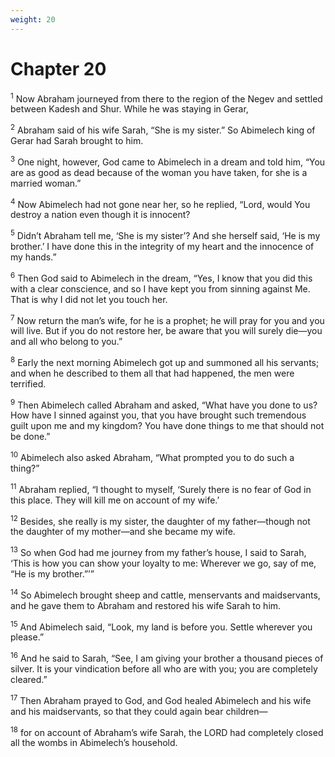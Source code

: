 ```yaml
---
weight: 20
---
```


# Chapter 20

<sup>1</sup> Now Abraham journeyed from there to the region of the Negev and settled between Kadesh and Shur. While he was staying in Gerar, 

<sup>2</sup> Abraham said of his wife Sarah, “She is my sister.” So Abimelech king of Gerar had Sarah brought to him. 

<sup>3</sup> One night, however, God came to Abimelech in a dream and told him, “You are as good as dead because of the woman you have taken, for she is a married woman.” 

<sup>4</sup> Now Abimelech had not gone near her, so he replied, “Lord, would You destroy a nation even though it is innocent? 

<sup>5</sup> Didn’t Abraham tell me, ‘She is my sister’? And she herself said, ‘He is my brother.’ I have done this in the integrity of my heart and the innocence of my hands.” 

<sup>6</sup> Then God said to Abimelech in the dream, “Yes, I know that you did this with a clear conscience, and so I have kept you from sinning against Me. That is why I did not let you touch her. 

<sup>7</sup> Now return the man’s wife, for he is a prophet; he will pray for you and you will live. But if you do not restore her, be aware that you will surely die—you and all who belong to you.” 

<sup>8</sup> Early the next morning Abimelech got up and summoned all his servants; and when he described to them all that had happened, the men were terrified. 

<sup>9</sup> Then Abimelech called Abraham and asked, “What have you done to us? How have I sinned against you, that you have brought such tremendous guilt upon me and my kingdom? You have done things to me that should not be done.” 

<sup>10</sup> Abimelech also asked Abraham, “What prompted you to do such a thing?” 

<sup>11</sup> Abraham replied, “I thought to myself, ‘Surely there is no fear of God in this place. They will kill me on account of my wife.’ 

<sup>12</sup> Besides, she really is my sister, the daughter of my father—though not the daughter of my mother—and she became my wife. 

<sup>13</sup> So when God had me journey from my father’s house, I said to Sarah, ‘This is how you can show your loyalty to me: Wherever we go, say of me, “He is my brother.”’” 

<sup>14</sup> So Abimelech brought sheep and cattle, menservants and maidservants, and he gave them to Abraham and restored his wife Sarah to him. 

<sup>15</sup> And Abimelech said, “Look, my land is before you. Settle wherever you please.” 

<sup>16</sup> And he said to Sarah, “See, I am giving your brother a thousand pieces of silver. It is your vindication before all who are with you; you are completely cleared.” 

<sup>17</sup> Then Abraham prayed to God, and God healed Abimelech and his wife and his maidservants, so that they could again bear children— 

<sup>18</sup> for on account of Abraham’s wife Sarah, the LORD had completely closed all the wombs in Abimelech’s household. 


